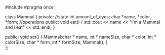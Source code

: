 #include <iostream>
#pragma once

class Mammal
{
private:
	//state
	int amount_of_eyes;
	char *name, *color, *form;
	//operations
public:
	void eat()
	{
		std::cout << name << "I'm a Mammal and i eat" << std::endl;
	}
	
public:
	void set() {
	Mammal:char * name, int * nameSize, char * color, int * colorSize, char * form, int * formSize;
	Mammal();
	}	
};
 
